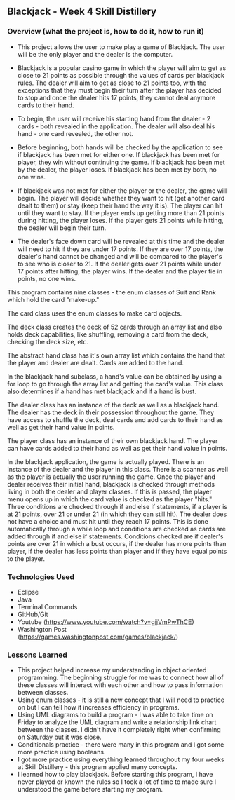 ## Blackjack - Week 4 Skill Distillery


### Overview (what the project is, how to do it, how to run it)
- This project allows the user to make play a game of Blackjack. The user will be the only player and the dealer is the computer.

- Blackjack is a popular casino game in which the player will aim to get as close to 21 points as possible through the values of cards per blackjack rules. The dealer will aim to get as close to 21 points too, with the exceptions that they must begin their turn after the player has decided to stop and once the dealer hits 17 points, they cannot deal anymore cards to their hand.

- To begin, the user will receive his starting hand from the dealer - 2 cards - both revealed in the application. The dealer will also deal his hand - one card revealed, the other not.

- Before beginning, both hands will be checked by the application to see if blackjack has been met for either one. If blackjack has been met for player, they win without continuing the game. If blackjack has been met by the dealer, the player loses. If blackjack has been met by both, no one wins. 

- If blackjack was not met for either the player or the dealer, the game will begin. The player will decide whether they want to hit (get another card dealt to them) or stay (keep their hand the way it is). The player can hit until they want to stay. If the player ends up getting more than 21 points during hitting, the player loses. If the player gets 21 points while hitting, the dealer will begin their turn.

- The dealer's face down card will be revealed at this time and the dealer will need to hit if they are under 17 points. If they are over 17 points, the dealer's hand cannot be changed and will be compared to the player's to see who is closer to 21. If the dealer gets over 21 points while under 17 points after hitting, the player wins. If the dealer and the player tie in points, no one wins. 

This program contains nine classes - the enum classes of Suit and Rank which hold the card "make-up." 

The card class uses the enum classes to make card objects. 

The deck class creates the deck of 52 cards through an array list and also holds deck capabilities, like shuffling, removing a card from the deck, checking the deck size, etc. 

The abstract hand class has it's own array list which contains the hand that the player and dealer are dealt. Cards are added to the hand. 

In the blackjack hand subclass, a hand's value can be obtained by using a for loop to go through the array list and getting the card's value. This class also determines if a hand has met blackjack and if a hand is bust.

The dealer class has an instance of the deck as well as a blackjack hand. The dealer has the deck in their possession throughout the game. They have access to shuffle the deck, deal cards and add cards to their hand as well as get their hand value in points. 

The player class has an instance of their own blackjack hand. The player can have cards added to their hand as well as get their hand value in points.

In the blackjack application, the game is actually played. There is an instance of the dealer and the player in this class. There is a scanner as well as the player is actually the user running the game. Once the player and dealer receives their initial hand, blackjack is checked through methods living in both the dealer and player classes. If this is passed, the player menu opens up in which the card value is checked as the player "hits." Three conditions are checked through if and else if statements, if a player is at 21 points, over 21 or under 21 (in which they can still hit).
The dealer does not have a choice and must hit until they reach 17 points. This is done automatically through a while loop and conditions are checked as cards are added through if and else if statements. Conditions checked are if dealer's points are over 21 in which a bust occurs, if the dealer has more points than player, if the dealer has less points than player and if they have equal points to the player.


### Technologies Used
- Eclipse
- Java
- Terminal Commands
- GitHub/Git 
- Youtube (https://www.youtube.com/watch?v=gjjVmPwThCE)
- Washington Post (https://games.washingtonpost.com/games/blackjack/)


### Lessons Learned
- This project helped increase my understanding in object oriented programming. The beginning struggle for me was to connect how all of these classes will interact with each other and how to pass information between classes. 
- Using enum classes - it is still a new concept that I will need to practice on but I can tell how it increases efficiency in programs.
- Using UML diagrams to build a program - I was able to take time on Friday to analyze the UML diagram and write a relationship link chart between the classes. I didn't have it completely right when confirming on Saturday but it was close.
- Conditionals practice - there were many in this program and I got some more practice using booleans. 
- I got more practice using everything learned throughout my four weeks at Skill Distillery - this program applied many concepts. 
- I learned how to play blackjack. Before starting this program, I have never played or known the rules so I took a lot of time to made sure I understood the game before starting my program. 
